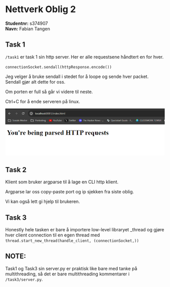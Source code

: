 # Nettverk Oblig 2

**Studentnr:** s374907 \
**Navn:** Fabian Tangen

## Task 1
`/task1` er task 1 sin http server. Her er alle requestsene håndtert en for hver. 

`connectionSocket.sendall(httpResponse.encode())`

Jeg velger å bruke sendall i stedet for å loope og sende hver packet. Sendall gjør alt dette for oss.

Om porten er full så går vi videre til neste.

Ctrl+C for å ende serveren på linux.

![Viser http og at den kjører i chrome](/task1/http_running.png)

## Task 2
Klient som bruker argparse til å lage en CLI http klient.

Argparse lar oss copy-paste port og ip sjekken fra siste oblig.

Vi kan også lett gi hjelp til brukeren.


## Task 3
Honestly hele tasken er bare å importere low-level libraryet _thread og gjøre hver client connection til en egen thread med 
`thread.start_new_thread(handle_client, (connectionSocket,))`

## NOTE:
Task1 og Task3 sin server.py er praktisk like bare med tanke på multithreading, så det er bare multithreading kommentarer i `/task3/server.py`.